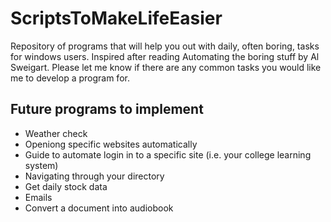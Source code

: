 # ScriptsToMakeLifeEasier
Repository of programs that will help you out with daily, often boring, tasks for windows users. 
Inspired after reading Automating the boring stuff by Al Sweigart.
Please let me know if there are any common tasks you would like me to develop a program for.

## Future programs to implement

* Weather check
* Openiong specific websites automatically
* Guide to automate login in to a specific site (i.e. your college learning system)
* Navigating through your directory
* Get daily stock data 
* Emails
* Convert a document into audiobook
